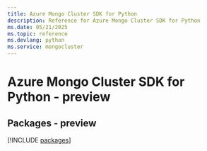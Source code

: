 ```yaml
---
title: Azure Mongo Cluster SDK for Python
description: Reference for Azure Mongo Cluster SDK for Python
ms.date: 05/21/2025
ms.topic: reference
ms.devlang: python
ms.service: mongocluster
---
```

# Azure Mongo Cluster SDK for Python - preview
## Packages - preview
[!INCLUDE [packages](mongo-cluster-index.md)]